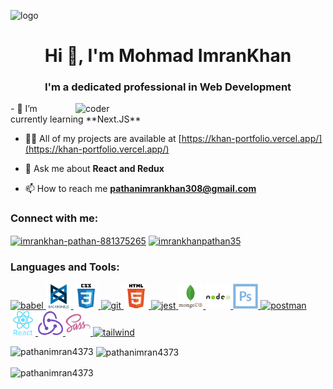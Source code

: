 ![logo](https://images.unsplash.com/photo-1633356122544-f134324a6cee?ixlib=rb-4.0.3&ixid=M3wxMjA3fDB8MHxzZWFyY2h8MXx8cmVhY3QlMjBqc3xlbnwwfHwwfHx8MA%3D%3D&auto=format&fit=crop&w=600&q=60/1500X500)
<h1 align="center">Hi 👋, I'm Mohmad ImranKhan</h1>
<h3 align="center">I'm a dedicated professional in Web Development</h3>
<img align="right" alt="coder" width="400" src="https://media3.giphy.com/media/qgQUggAC3Pfv687qPC/giphy.gif?cid=ecf05e4758ihtaok5qgsnti9ea129os6hcxldtrvo5mt175h&ep=v1_gifs_search&rid=giphy.gif&ct=g">
- 🌱 I’m currently learning **Next.JS**

- 👨‍💻 All of my projects are available at [https://khan-portfolio.vercel.app/](https://khan-portfolio.vercel.app/)

- 💬 Ask me about **React and Redux**

- 📫 How to reach me **pathanimrankhan308@gmail.com**

<h3 align="left">Connect with me:</h3>
<p align="left">
<a href="https://linkedin.com/in/imrankhan-pathan-881375265" target="blank"><img align="center" src="https://raw.githubusercontent.com/rahuldkjain/github-profile-readme-generator/master/src/images/icons/Social/linked-in-alt.svg" alt="imrankhan-pathan-881375265" height="30" width="40" /></a>
<a href="https://instagram.com/imrankhanpathan35" target="blank"><img align="center" src="https://raw.githubusercontent.com/rahuldkjain/github-profile-readme-generator/master/src/images/icons/Social/instagram.svg" alt="imrankhanpathan35" height="30" width="40" /></a>
</p>

<h3 align="left">Languages and Tools:</h3>
<p align="left"> <a href="https://babeljs.io/" target="_blank" rel="noreferrer"> <img src="https://www.vectorlogo.zone/logos/babeljs/babeljs-icon.svg" alt="babel" width="40" height="40"/> </a> <a href="https://backbonejs.org" target="_blank" rel="noreferrer"> <img src="https://raw.githubusercontent.com/devicons/devicon/master/icons/backbonejs/backbonejs-original-wordmark.svg" alt="backbonejs" width="40" height="40"/> </a> <a href="https://www.w3schools.com/css/" target="_blank" rel="noreferrer"> <img src="https://raw.githubusercontent.com/devicons/devicon/master/icons/css3/css3-original-wordmark.svg" alt="css3" width="40" height="40"/> </a> <a href="https://git-scm.com/" target="_blank" rel="noreferrer"> <img src="https://www.vectorlogo.zone/logos/git-scm/git-scm-icon.svg" alt="git" width="40" height="40"/> </a> <a href="https://www.w3.org/html/" target="_blank" rel="noreferrer"> <img src="https://raw.githubusercontent.com/devicons/devicon/master/icons/html5/html5-original-wordmark.svg" alt="html5" width="40" height="40"/> </a> <a href="https://jestjs.io" target="_blank" rel="noreferrer"> <img src="https://www.vectorlogo.zone/logos/jestjsio/jestjsio-icon.svg" alt="jest" width="40" height="40"/> </a> <a href="https://www.mongodb.com/" target="_blank" rel="noreferrer"> <img src="https://raw.githubusercontent.com/devicons/devicon/master/icons/mongodb/mongodb-original-wordmark.svg" alt="mongodb" width="40" height="40"/> </a> <a href="https://nodejs.org" target="_blank" rel="noreferrer"> <img src="https://raw.githubusercontent.com/devicons/devicon/master/icons/nodejs/nodejs-original-wordmark.svg" alt="nodejs" width="40" height="40"/> </a> <a href="https://www.photoshop.com/en" target="_blank" rel="noreferrer"> <img src="https://raw.githubusercontent.com/devicons/devicon/master/icons/photoshop/photoshop-line.svg" alt="photoshop" width="40" height="40"/> </a> <a href="https://postman.com" target="_blank" rel="noreferrer"> <img src="https://www.vectorlogo.zone/logos/getpostman/getpostman-icon.svg" alt="postman" width="40" height="40"/> </a> <a href="https://reactjs.org/" target="_blank" rel="noreferrer"> <img src="https://raw.githubusercontent.com/devicons/devicon/master/icons/react/react-original-wordmark.svg" alt="react" width="40" height="40"/> </a> <a href="https://redux.js.org" target="_blank" rel="noreferrer"> <img src="https://raw.githubusercontent.com/devicons/devicon/master/icons/redux/redux-original.svg" alt="redux" width="40" height="40"/> </a> <a href="https://sass-lang.com" target="_blank" rel="noreferrer"> <img src="https://raw.githubusercontent.com/devicons/devicon/master/icons/sass/sass-original.svg" alt="sass" width="40" height="40"/> </a> <a href="https://tailwindcss.com/" target="_blank" rel="noreferrer"> <img src="https://www.vectorlogo.zone/logos/tailwindcss/tailwindcss-icon.svg" alt="tailwind" width="40" height="40"/> </a> </p>

<p><img align="left" src="https://github-readme-stats.vercel.app/api/top-langs?username=pathanimran4373&show_icons=true&locale=en&layout=compact" alt="pathanimran4373" /></p>

<p>&nbsp;<img align="center" src="https://github-readme-stats.vercel.app/api?username=pathanimran4373&show_icons=true&locale=en" alt="pathanimran4373" /></p>

<p><img align="center" src="https://github-readme-streak-stats.herokuapp.com/?user=pathanimran4373&" alt="pathanimran4373" /></p>

